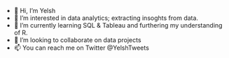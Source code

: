 - 👋 Hi, I’m Yelsh
- 👀 I’m interested in data analytics; extracting insoghts from data.
- 🌱 I’m currently learning SQL & Tableau and furthering my understanding of R. 
- 💞️ I’m looking to collaborate on data projects
- 📫 You can reach me on Twitter @YelshTweets 

<!---
yelshg/yelshg is a ✨ special ✨ repository because its `README.md` (this file) appears on your GitHub profile.
You can click the Preview link to take a look at your changes.
--->
